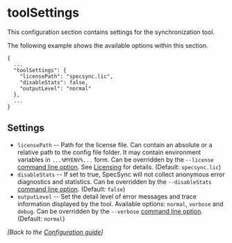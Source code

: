 # toolSettings

This configuration section contains settings for the synchronization tool.

The following example shows the available options within this section.

```text
{
  ...
  "toolSettings": {
    "licensePath": "specsync.lic",
    "disableStats": false,
    "outputLevel": "normal"
  }, 
  ...
}
```

## Settings

* `licensePath` -- Path for the license file. Can contain an absolute or a relative path to the config file folder. It may contain environment variables in `...%MYENV%...` form. Can be overridden by the `--license` [command line option](../usage.md). See [Licensing](../licensing.md) for details. \(Default: `specsync.lic`\) 
* `disableStats` -- If set to true, SpecSync will not collect anonymous error diagnostics and statistics. Can be overridden by the `--disableStats` [command line option](../usage.md). \(Default: `false`\)
* `outputLevel` -- Set the detail level of error messages and trace information displayed by the tool. Available options: `normal`, `verbose` and `debug`. Can be overridden by the `--verbose` [command line option](../usage.md). \(Default: `normal`\)

_\[Back to the_ [_Configuration guide_](./)_\]_

